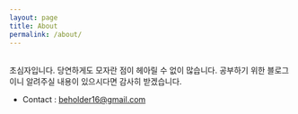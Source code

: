 ```yaml
---
layout: page
title: About
permalink: /about/
---
```


<br>
초심자입니다.  
당연하게도 모자란 점이 헤아릴 수 없이 많습니다.  
공부하기 위한 블로그이니 알려주실 내용이 있으시다면 감사히 받겠습니다. 

* Contact : beholder16@gmail.com
